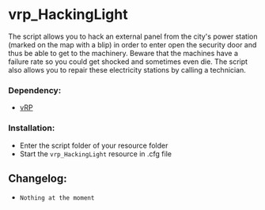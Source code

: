 
# vrp_HackingLight
The script allows you to hack an external panel from the city's power station (marked on the map with a blip) in order to enter open the security door and thus be able to get to the machinery. Beware that the machines have a failure rate so you could get shocked and sometimes even die. The script also allows you to repair these electricity stations by calling a technician.

### Dependency:
- [vRP](https://github.com/DunkoUK/dunko_vrp)

### Installation:
- Enter the script folder of your resource folder
- Start the `vrp_HackingLight` resource in .cfg file

## Changelog:
- `Nothing at the moment`
